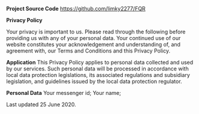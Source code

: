 **Project Source Code**
https://github.com/limky2277/FQR


**Privacy Policy**

Your privacy is important to us. 
Please read through the following before providing us with any of your personal data. 
Your continued use of our website constitutes your acknowledgement and understanding of, and agreement with, our Terms and Conditions and this Privacy Policy.

**Application**
This Privacy Policy applies to personal data collected and used by our services. 
Such personal data will be processed in accordance with  local data protection legislations, its associated regulations and subsidiary legislation, and guidelines issued by the local data protection regulator. 

**Personal Data**
Your messenger id;
Your name;

Last updated 25 June 2020.

